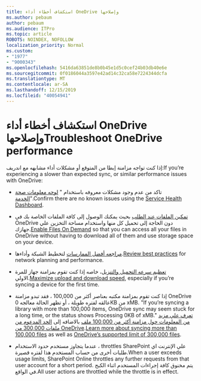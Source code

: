```yaml
---
title: استكشاف أخطاء أداء OneDrive وإصلاحها
ms.author: pebaum
author: pebaum
ms.audience: ITPro
ms.topic: article
ROBOTS: NOINDEX, NOFOLLOW
localization_priority: Normal
ms.custom:
- "1977"
- "9000343"
ms.openlocfilehash: 5416da63851de8b0b45e1d5c0cef24b03db40e6e
ms.sourcegitcommit: 0f0186044a3597e42ad14c32ca58e7224344dcfa
ms.translationtype: MT
ms.contentlocale: ar-SA
ms.lasthandoff: 12/15/2019
ms.locfileid: "40054941"
---
```

# <a name="troubleshoot-onedrive-performance"></a><span data-ttu-id="66ebb-102">استكشاف أخطاء أداء OneDrive وإصلاحها</span><span class="sxs-lookup"><span data-stu-id="66ebb-102">Troubleshoot OneDrive performance</span></span>

<span data-ttu-id="66ebb-103">إذا كنت تواجه مزامنة إبطا من المتوقع أو مشكلات أداء مشابهه مع اندريف:</span><span class="sxs-lookup"><span data-stu-id="66ebb-103">If you’re experiencing a slower than expected sync, or similar performance issues with OneDrive:</span></span>

- <span data-ttu-id="66ebb-104">تاكد من عدم وجود مشكلات معروفه باستخدام " [لوحه معلومات صحة الخدمة](https://portal.office.com/adminportal/home?ref=/servicehealth)".</span><span class="sxs-lookup"><span data-stu-id="66ebb-104">Confirm there are no known issues using the [Service Health Dashboard](https://portal.office.com/adminportal/home?ref=/servicehealth).</span></span>

- <span data-ttu-id="66ebb-105">[تمكين الملفات عند الطلب](https://support.office.com/article/save-disk-space-with-onedrive-files-on-demand-for-windows-10-0e6860d3-d9f3-4971-b321-7092438fb38e?ui=en-US&rs=en-US&ad=US) بحيث يمكنك الوصول إلى كافة الملفات الخاصة بك في OneDrive دون الحاجة إلى تحميل كل منها واستخدام مساحة التخزين علي جهازك.</span><span class="sxs-lookup"><span data-stu-id="66ebb-105">[Enable Files On Demand](https://support.office.com/article/save-disk-space-with-onedrive-files-on-demand-for-windows-10-0e6860d3-d9f3-4971-b321-7092438fb38e?ui=en-US&rs=en-US&ad=US) so that you can access all your files in OneDrive without having to download all of them and use storage space on your device.</span></span>

- <span data-ttu-id="66ebb-106">[مراجعه أفضل الممارسات](https://docs.microsoft.com/office365/enterprise/network-planning-and-performance) لتخطيط الشبكة وأداءها.</span><span class="sxs-lookup"><span data-stu-id="66ebb-106">[Review best practices](https://docs.microsoft.com/office365/enterprise/network-planning-and-performance) for network planning and performance.</span></span>

- <span data-ttu-id="66ebb-107">[تعظيم سرعه التحميل والتنزيل](https://support.office.com/article/maximize-upload-and-download-speed-8eeadfb8-501f-406d-997b-98ab6ff67f43)، خاصه إذا كنت تقوم بمزامنة جهاز للمرة الاولي.</span><span class="sxs-lookup"><span data-stu-id="66ebb-107">[Maximize upload and download speed](https://support.office.com/article/maximize-upload-and-download-speed-8eeadfb8-501f-406d-997b-98ab6ff67f43), especially if you’re syncing a device for the first time.</span></span>

- <span data-ttu-id="66ebb-108">إذا كنت تقوم بمزامنة مكتبه بعناصر أكثر من 100,000 ، فقد تبدو مزامنة OneDrive عالقه لفتره طويلة ، أو تظهر الحالة معالجه 0KB من xMB. "</span><span class="sxs-lookup"><span data-stu-id="66ebb-108">If you’re syncing a library with more than 100,000 items, OneDrive sync may seem stuck for a long time, or the status shows Processing 0KB of xMB."</span></span> <span data-ttu-id="66ebb-109">[تعرف علي مزيد من المعلومات حول مزامنة أكثر من 100,000 ملف](https://support.office.com/article/invalid-file-names-and-file-types-in-onedrive-onedrive-for-business-and-sharepoint-64883a5d-228e-48f5-b3d2-eb39e07630fa) بالاضافه إلى [الحد المدعوم من ملفات 300,000 من OneDrive](https://support.office.com/article/invalid-file-names-and-file-types-in-onedrive-onedrive-for-business-and-sharepoint-64883a5d-228e-48f5-b3d2-eb39e07630fa).</span><span class="sxs-lookup"><span data-stu-id="66ebb-109">[Learn more about syncing more than 100,000 files](https://support.office.com/article/invalid-file-names-and-file-types-in-onedrive-onedrive-for-business-and-sharepoint-64883a5d-228e-48f5-b3d2-eb39e07630fa) as well as [OneDrive’s supported limit of 300,000 files](https://support.office.com/article/invalid-file-names-and-file-types-in-onedrive-onedrive-for-business-and-sharepoint-64883a5d-228e-48f5-b3d2-eb39e07630fa).</span></span>

- <span data-ttu-id="66ebb-110">عندما يتجاوز مستخدم حدود الاستخدام ، throttles SharePoint علي الإنترنت اي طلبات أخرى من حساب المستخدم هذا لفتره قصيرة.</span><span class="sxs-lookup"><span data-stu-id="66ebb-110">When a user exceeds usage limits, SharePoint Online throttles any further requests from that user account for a short period.</span></span> <span data-ttu-id="66ebb-111">يتم مخنوق كافة إجراءات المستخدم اثناء الكبح في الواقع.</span><span class="sxs-lookup"><span data-stu-id="66ebb-111">All user actions are throttled while the throttle is in effect.</span></span>
